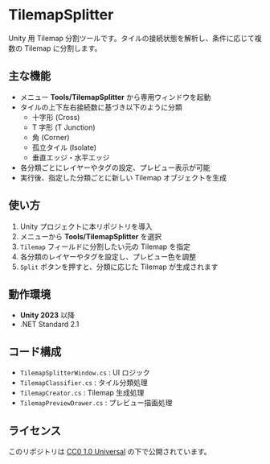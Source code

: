 # TilemapSplitter
Unity 用 Tilemap 分割ツールです。タイルの接続状態を解析し、条件に応じて複数の Tilemap に分割します。

## 主な機能
- メニュー **Tools/TilemapSplitter** から専用ウィンドウを起動
- タイルの上下左右接続数に基づき以下のように分類
  - 十字形 (Cross)
  - T 字形 (T Junction)
  - 角 (Corner)
  - 孤立タイル (Isolate)
  - 垂直エッジ・水平エッジ
- 各分類ごとにレイヤーやタグの設定、プレビュー表示が可能
- 実行後、指定した分類ごとに新しい Tilemap オブジェクトを生成

## 使い方
1. Unity プロジェクトに本リポジトリを導入
2. メニューから **Tools/TilemapSplitter** を選択
3. `Tilemap` フィールドに分割したい元の Tilemap を指定
4. 各分類のレイヤーやタグを設定し、プレビュー色を調整
5. `Split` ボタンを押すと、分類に応じた Tilemap が生成されます

## 動作環境
- **Unity 2023** 以降
- .NET Standard 2.1

## コード構成
- `TilemapSplitterWindow.cs` : UI ロジック
- `TilemapClassifier.cs` : タイル分類処理
- `TilemapCreator.cs` : Tilemap 生成処理
- `TilemapPreviewDrawer.cs` : プレビュー描画処理

## ライセンス
このリポジトリは [CC0 1.0 Universal](LICENSE) の下で公開されています。
